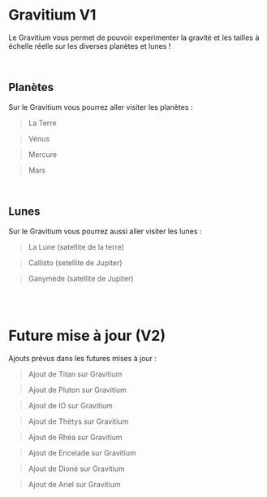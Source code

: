 # Gravitium V1

Le Gravitium vous permet de pouvoir experimenter la gravité
et les tailles à échelle réelle sur les diverses planètes et lunes !

<br>

## Planètes ##

Sur le Gravitium vous pourrez aller visiter les planètes :

> La Terre

> Vénus

> Mercure

> Mars

<br>

## Lunes ##

Sur le Gravitium vous pourrez aussi aller visiter les lunes :

> La Lune (satellite de la terre)

> Callisto (setellite de Jupiter)

> Ganymède (satellite de Jupiter)

<br><br>

# Future mise à jour (V2)

Ajouts prévus dans les futures mises à jour :

> Ajout de Titan sur Gravitium

> Ajout de Pluton sur Gravitium

> Ajout de IO sur Gravitium

> Ajout de Thétys sur Gravitium

> Ajout de Rhéa sur Gravitium

> Ajout de Encelade sur Gravitium

> Ajout de Dioné sur Gravitium

> Ajout de Ariel sur Gravitium